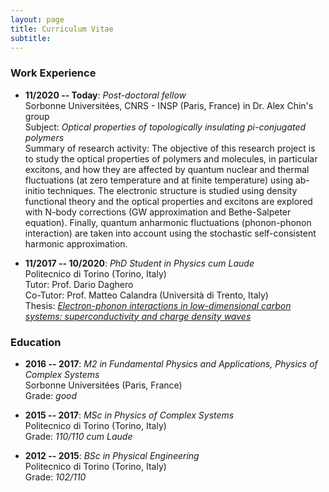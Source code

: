 ```yaml
---
layout: page
title: Curriculum Vitae
subtitle: 
---
```


### Work Experience

* **11/2020 -- Today**: _Post-doctoral fellow_  
Sorbonne Universitées, CNRS - INSP (Paris, France) in Dr. Alex Chin's group  
Subject: _Optical properties of topologically insulating pi-conjugated polymers_  
Summary of research activity: The objective of this research project is to study the optical properties of polymers and molecules, in particular excitons, and how they are affected by quantum nuclear and thermal fluctuations (at zero temperature and at finite temperature) using ab-initio techniques. The electronic structure is studied using density functional theory and the optical properties and excitons are explored with N-body corrections (GW approximation and Bethe-Salpeter equation). Finally, quantum anharmonic fluctuations (phonon-phonon interaction) are taken into account using the stochastic self-consistent harmonic approximation.

* **11/2017 -- 10/2020**: _PhD Student in Physics cum Laude_  
Politecnico di Torino (Torino, Italy)  
Tutor: Prof. Dario Daghero  
Co-Tutor: Prof. Matteo Calandra (Università di Trento, Italy)  
Thesis: [_Electron-phonon interactions in low-dimensional carbon systems: superconductivity and charge density waves_](https://iris.polito.it/handle/11583/2872341?mode=full.15420)

### Education

* **2016 -- 2017**: _M2 in Fundamental Physics and Applications, Physics of Complex Systems_  
Sorbonne Universitées (Paris, France)  
Grade: _good_

* **2015 -- 2017**: _MSc in Physics of Complex Systems_  
Politecnico di Torino (Torino, Italy)  
Grade: _110/110 cum Laude_

* **2012 -- 2015**: _BSc in Physical Engineering_  
Politecnico di Torino (Torino, Italy)  
Grade: _102/110_  
